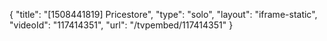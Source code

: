 {
    "title": "[1508441819] Pricestore",
    "type": "solo",
    "layout": "iframe-static",
    "videoId": "117414351",
    "url": "\/tvpembed\/117414351"
}